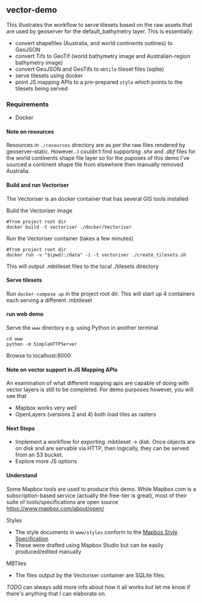 ## vector-demo

This illustrates the workflow to serve tilesets based on the raw assets that are used by geoserver for the default_bathymetry layer. This is essentially:
- convert shapefiles (Australia, and world continents outlines) to GeoJSON
- convert Tifs to GeoTif (world bathymetry image and Australian-region bathymetry image)
- convert GeoJSON and GeoTifs to `mbtile` tileset files (sqlite)
- serve tilesets using docker
- point JS mapping APIs to a pre-prepared `style` which points to the tilesets being served

### Requirements
- Docker

#### Note on resources

Resources in `./resources` directory are as per the raw files rendered by geoserver-static. However...I couldn't find supporting _.shx_ and _.dbf_ files for the world continents shape file layer so for the puposes of this demo I've sourced a continent shape file from elsewhere then manually removed Australia.

#### Build and run Vectoriser

The Vectoriser is an docker container that has several GIS tools installed

Build the Vectoriser image
```
#from project root dir
docker build -t vectoriser ./docker/Vectoriser
```

Run the Vectoriser container (takes a few minutes)
```
#from project root dir 
docker run -v "$(pwd):/data" -i -t vectoriser ./create_tilesets.sh
```
This will output .mbtileset files to the local ./tilesets directory

#### Serve tilesets

Run `docker-compose up` in the project root dir. This will start up 4 containers each serving a different .mbtileset 

#### run web demo

Serve the `www` directory e.g. using Python in another terminal
```
cd www
python -m SimpleHTTPServer
```

Browse to localhost:8000

#### Note on vector support in JS Mapping APIs
An examination of what different mapping apis are capable of doing with vector layers is still to be completed. For demo purposes however, you will see that
- Mapbox works very well
- OpenLayers (versions 2 and 4) both load tiles as rasters

#### Next Steps
- Implement a workflow for exporting .mbtileset -> disk. Once objects are on disk and are servable via HTTP, then logically, they can be served from an S3 bucket.
- Explore more JS options

#### Understand 

Some Mapbox tools are used to produce this demo. While Mapbox.com is a subscription-based service (actually the free-tier is great), most of their suite of tools/specifications are open source https://www.mapbox.com/about/open/

Styles
- The style documents in `www/styles` conform to the [Mapbox Style Specification](https://www.mapbox.com/mapbox-gl-js/style-spec/)
- These were drafted using Mapbox Studio but can be easily produced/edited manually

MBTiles
- The files output by the Vectoriser container are SQLite files.

_TODO_ can always add more info about how it all works but let me know if there's anything that I can elaborate on.






